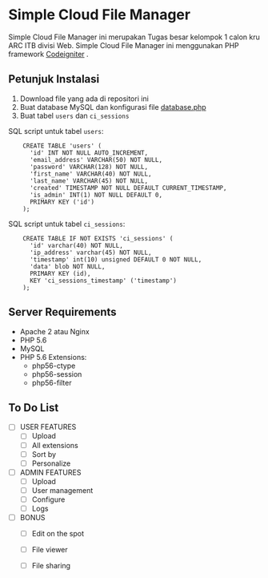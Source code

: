 # Simple Cloud File Manager

Simple Cloud File Manager ini merupakan Tugas besar kelompok 1 calon kru ARC ITB divisi Web.
Simple Cloud File Manager ini menggunakan PHP framework [Codeigniter](http://www.codeigniter.com) .

## Petunjuk Instalasi

1. Download file yang ada di repositori ini
2. Buat database MySQL dan konfigurasi file [database.php](application/config/database.php)
3. Buat tabel `users` dan `ci_sessions`

SQL script untuk tabel `users`:

        CREATE TABLE 'users' (
          'id' INT NOT NULL AUTO_INCREMENT,
          'email_address' VARCHAR(50) NOT NULL,
          'password' VARCHAR(128) NOT NULL,
          'first_name' VARCHAR(40) NOT NULL,
          'last_name' VARCHAR(45) NOT NULL,
          'created' TIMESTAMP NOT NULL DEFAULT CURRENT_TIMESTAMP,
          'is_admin' INT(1) NOT NULL DEFAULT 0,
          PRIMARY KEY ('id')
        );

SQL script untuk tabel `ci_sessions`:

        CREATE TABLE IF NOT EXISTS 'ci_sessions' (
          'id' varchar(40) NOT NULL,
          'ip_address' varchar(45) NOT NULL,
          'timestamp' int(10) unsigned DEFAULT 0 NOT NULL,
          'data' blob NOT NULL,
          PRIMARY KEY (id),
          KEY 'ci_sessions_timestamp' ('timestamp')
        );

## Server Requirements

* Apache 2 atau Nginx
* PHP 5.6
* MySQL
* PHP 5.6 Extensions:
  * php56-ctype
  * php56-session
  * php56-filter

## To Do List

- [ ] USER FEATURES
  - [ ] Upload
  - [ ] All extensions
  - [ ] Sort by
  - [ ] Personalize
- [ ] ADMIN FEATURES
  - [ ] Upload
  - [ ] User management
  - [ ] Configure
  - [ ] Logs
- [ ] BONUS
  - [ ] Edit on the spot
  - [ ] File viewer
  - [ ] File sharing

